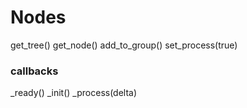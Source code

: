 
# Nodes

get_tree()
get_node()
add_to_group()
set_process(true)

### callbacks

_ready()
_init()
_process(delta)

